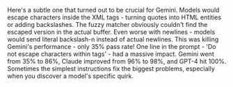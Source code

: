 Here's a subtle one that turned out to be crucial for Gemini. Models would escape characters inside the XML tags - turning quotes into HTML entities or adding backslashes. The fuzzy matcher obviously couldn't find the escaped version in the actual buffer. Even worse with newlines - models would send literal backslash-n instead of actual newlines. This was killing Gemini's performance - only 35% pass rate! One line in the prompt - 'Do not escape characters within tags' - had a massive impact. Gemini went from 35% to 86%, Claude improved from 96% to 98%, and GPT-4 hit 100%. Sometimes the simplest instructions fix the biggest problems, especially when you discover a model's specific quirk.
